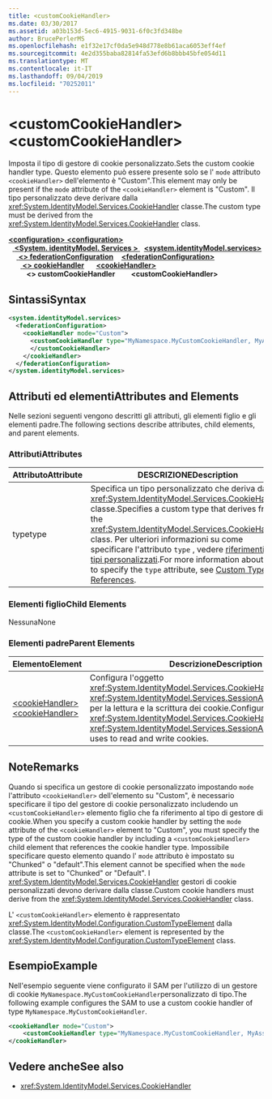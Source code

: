 ```yaml
---
title: <customCookieHandler>
ms.date: 03/30/2017
ms.assetid: a03b153d-5ec6-4915-9031-6f0c3fd348be
author: BrucePerlerMS
ms.openlocfilehash: e1f32e17cf0da5e948d778e8b61aca6053eff4ef
ms.sourcegitcommit: 4e2d355baba82814fa53efd6b8bbb45bfe054d11
ms.translationtype: MT
ms.contentlocale: it-IT
ms.lasthandoff: 09/04/2019
ms.locfileid: "70252011"
---
```

# <a name="customcookiehandler"></a><span data-ttu-id="9e062-101">\<customCookieHandler></span><span class="sxs-lookup"><span data-stu-id="9e062-101">\<customCookieHandler></span></span>
<span data-ttu-id="9e062-102">Imposta il tipo di gestore di cookie personalizzato.</span><span class="sxs-lookup"><span data-stu-id="9e062-102">Sets the custom cookie handler type.</span></span> <span data-ttu-id="9e062-103">Questo elemento può essere presente solo se l' `mode` attributo `<cookieHandler>` dell'elemento è "Custom".</span><span class="sxs-lookup"><span data-stu-id="9e062-103">This element may only be present if the `mode` attribute of the `<cookieHandler>` element is "Custom".</span></span> <span data-ttu-id="9e062-104">Il tipo personalizzato deve derivare dalla <xref:System.IdentityModel.Services.CookieHandler> classe.</span><span class="sxs-lookup"><span data-stu-id="9e062-104">The custom type must be derived from the <xref:System.IdentityModel.Services.CookieHandler> class.</span></span>  
  
<span data-ttu-id="9e062-105">[ **\<configuration>** ](../configuration-element.md)</span><span class="sxs-lookup"><span data-stu-id="9e062-105">[**\<configuration>**](../configuration-element.md)</span></span>\
<span data-ttu-id="9e062-106">&nbsp;&nbsp;[ **\<System. identityModel. Services >** ](system-identitymodel-services.md)</span><span class="sxs-lookup"><span data-stu-id="9e062-106">&nbsp;&nbsp;[**\<system.identityModel.services>**](system-identitymodel-services.md)</span></span>\
<span data-ttu-id="9e062-107">&nbsp;&nbsp;&nbsp;&nbsp;[ **\<> federationConfiguration**](federationconfiguration.md)</span><span class="sxs-lookup"><span data-stu-id="9e062-107">&nbsp;&nbsp;&nbsp;&nbsp;[**\<federationConfiguration>**](federationconfiguration.md)</span></span>\
<span data-ttu-id="9e062-108">&nbsp;&nbsp;&nbsp;&nbsp;&nbsp;&nbsp;[ **\<> cookieHandler**](cookiehandler.md)</span><span class="sxs-lookup"><span data-stu-id="9e062-108">&nbsp;&nbsp;&nbsp;&nbsp;&nbsp;&nbsp;[**\<cookieHandler>**](cookiehandler.md)</span></span>\
<span data-ttu-id="9e062-109">&nbsp;&nbsp;&nbsp;&nbsp;&nbsp;&nbsp;&nbsp;&nbsp; **\<> customCookieHandler**</span><span class="sxs-lookup"><span data-stu-id="9e062-109">&nbsp;&nbsp;&nbsp;&nbsp;&nbsp;&nbsp;&nbsp;&nbsp;**\<customCookieHandler>**</span></span>  
  
## <a name="syntax"></a><span data-ttu-id="9e062-110">Sintassi</span><span class="sxs-lookup"><span data-stu-id="9e062-110">Syntax</span></span>  
  
```xml  
<system.identityModel.services>  
  <federationConfiguration>  
    <cookieHandler mode="Custom">  
      <customCookieHandler type="MyNamespace.MyCustomCookieHandler, MyAssembly" >  
      </customCookieHandler>  
    </cookieHandler>  
  </federationConfiguration>  
</system.identityModel.services>  
```  
  
## <a name="attributes-and-elements"></a><span data-ttu-id="9e062-111">Attributi ed elementi</span><span class="sxs-lookup"><span data-stu-id="9e062-111">Attributes and Elements</span></span>  
 <span data-ttu-id="9e062-112">Nelle sezioni seguenti vengono descritti gli attributi, gli elementi figlio e gli elementi padre.</span><span class="sxs-lookup"><span data-stu-id="9e062-112">The following sections describe attributes, child elements, and parent elements.</span></span>  
  
### <a name="attributes"></a><span data-ttu-id="9e062-113">Attributi</span><span class="sxs-lookup"><span data-stu-id="9e062-113">Attributes</span></span>  
  
|<span data-ttu-id="9e062-114">Attributo</span><span class="sxs-lookup"><span data-stu-id="9e062-114">Attribute</span></span>|<span data-ttu-id="9e062-115">DESCRIZIONE</span><span class="sxs-lookup"><span data-stu-id="9e062-115">Description</span></span>|  
|---------------|-----------------|  
|<span data-ttu-id="9e062-116">type</span><span class="sxs-lookup"><span data-stu-id="9e062-116">type</span></span>|<span data-ttu-id="9e062-117">Specifica un tipo personalizzato che deriva dalla <xref:System.IdentityModel.Services.CookieHandler> classe.</span><span class="sxs-lookup"><span data-stu-id="9e062-117">Specifies a custom type that derives from the <xref:System.IdentityModel.Services.CookieHandler> class.</span></span> <span data-ttu-id="9e062-118">Per ulteriori informazioni su come specificare l'attributo `type` , vedere [riferimenti ai tipi personalizzati](../windows-workflow-foundation/index.md).</span><span class="sxs-lookup"><span data-stu-id="9e062-118">For more information about how to specify the `type` attribute, see [Custom Type References](../windows-workflow-foundation/index.md).</span></span>|  
  
### <a name="child-elements"></a><span data-ttu-id="9e062-119">Elementi figlio</span><span class="sxs-lookup"><span data-stu-id="9e062-119">Child Elements</span></span>  
 <span data-ttu-id="9e062-120">Nessuna</span><span class="sxs-lookup"><span data-stu-id="9e062-120">None</span></span>  
  
### <a name="parent-elements"></a><span data-ttu-id="9e062-121">Elementi padre</span><span class="sxs-lookup"><span data-stu-id="9e062-121">Parent Elements</span></span>  
  
|<span data-ttu-id="9e062-122">Elemento</span><span class="sxs-lookup"><span data-stu-id="9e062-122">Element</span></span>|<span data-ttu-id="9e062-123">Descrizione</span><span class="sxs-lookup"><span data-stu-id="9e062-123">Description</span></span>|  
|-------------|-----------------|  
|[<span data-ttu-id="9e062-124">\<cookieHandler></span><span class="sxs-lookup"><span data-stu-id="9e062-124">\<cookieHandler></span></span>](cookiehandler.md)|<span data-ttu-id="9e062-125">Configura l'oggetto <xref:System.IdentityModel.Services.CookieHandler> utilizzato da <xref:System.IdentityModel.Services.SessionAuthenticationModule> per la lettura e la scrittura dei cookie.</span><span class="sxs-lookup"><span data-stu-id="9e062-125">Configures the <xref:System.IdentityModel.Services.CookieHandler> that the <xref:System.IdentityModel.Services.SessionAuthenticationModule> uses to read and write cookies.</span></span>|  
  
## <a name="remarks"></a><span data-ttu-id="9e062-126">Note</span><span class="sxs-lookup"><span data-stu-id="9e062-126">Remarks</span></span>  
 <span data-ttu-id="9e062-127">Quando si specifica un gestore di cookie personalizzato impostando `mode` l'attributo `<cookieHandler>` dell'elemento su "Custom", è necessario specificare il tipo del gestore di cookie personalizzato includendo un `<customCookieHandler>` elemento figlio che fa riferimento al tipo di gestore di cookie.</span><span class="sxs-lookup"><span data-stu-id="9e062-127">When you specify a custom cookie handler by setting the `mode` attribute of the `<cookieHandler>` element to "Custom", you must specify the type of the custom cookie handler by including a `<customCookieHandler>` child element that references the cookie handler type.</span></span> <span data-ttu-id="9e062-128">Impossibile specificare questo elemento quando l' `mode` attributo è impostato su "Chunked" o "default".</span><span class="sxs-lookup"><span data-stu-id="9e062-128">This element cannot be specified when the `mode` attribute is set to "Chunked" or "Default".</span></span> <span data-ttu-id="9e062-129">I <xref:System.IdentityModel.Services.CookieHandler> gestori di cookie personalizzati devono derivare dalla classe.</span><span class="sxs-lookup"><span data-stu-id="9e062-129">Custom cookie handlers must derive from the <xref:System.IdentityModel.Services.CookieHandler> class.</span></span>  
  
 <span data-ttu-id="9e062-130">L' `<customCookieHandler>` elemento è rappresentato <xref:System.IdentityModel.Configuration.CustomTypeElement> dalla classe.</span><span class="sxs-lookup"><span data-stu-id="9e062-130">The `<customCookieHandler>` element is represented by the <xref:System.IdentityModel.Configuration.CustomTypeElement> class.</span></span>  
  
## <a name="example"></a><span data-ttu-id="9e062-131">Esempio</span><span class="sxs-lookup"><span data-stu-id="9e062-131">Example</span></span>  
 <span data-ttu-id="9e062-132">Nell'esempio seguente viene configurato il SAM per l'utilizzo di un gestore di cookie `MyNamespace.MyCustomCookieHandler`personalizzato di tipo.</span><span class="sxs-lookup"><span data-stu-id="9e062-132">The following example configures the SAM to use a custom cookie handler of type `MyNamespace.MyCustomCookieHandler`.</span></span>  
  
```xml  
<cookieHandler mode="Custom">  
    <customCookieHandler type="MyNamespace.MyCustomCookieHandler, MyAssembly" />  
</cookieHandler>  
```  
  
## <a name="see-also"></a><span data-ttu-id="9e062-133">Vedere anche</span><span class="sxs-lookup"><span data-stu-id="9e062-133">See also</span></span>

- <xref:System.IdentityModel.Services.CookieHandler>
